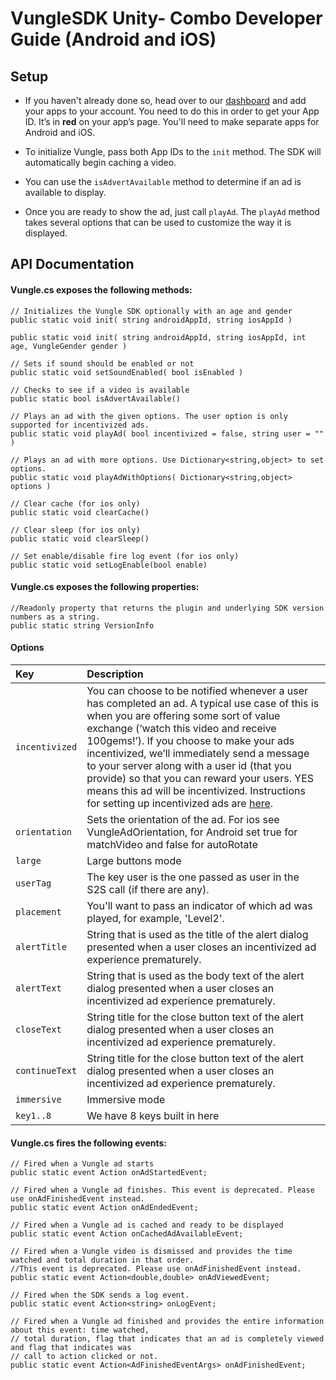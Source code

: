 # VungleSDK Unity- Combo Developer Guide (Android and iOS)

## Setup

* If you haven't already done so, head over to our [dashboard](https://v.vungle.com/dashboard/login) and add your apps to your account. You need to do this in order to get your App ID. It’s in **red** on your app’s page. You'll need to make separate apps for Android and iOS.

* To initialize Vungle, pass both App IDs to the `init` method. The SDK will automatically begin caching a video. 

* You can use the `isAdvertAvailable` method to determine if an ad is available to display. 

* Once you are ready to show the ad, just call `playAd`. The `playAd` method takes several options that can be used to customize the way it is displayed.

## API Documentation

#### Vungle.cs exposes the following methods:
```
// Initializes the Vungle SDK optionally with an age and gender
public static void init( string androidAppId, string iosAppId )

public static void init( string androidAppId, string iosAppId, int age, VungleGender gender )

// Sets if sound should be enabled or not
public static void setSoundEnabled( bool isEnabled )

// Checks to see if a video is available
public static bool isAdvertAvailable()

// Plays an ad with the given options. The user option is only supported for incentivized ads.
public static void playAd( bool incentivized = false, string user = "" )

// Plays an ad with more options. Use Dictionary<string,object> to set options.
public static void playAdWithOptions( Dictionary<string,object> options )

// Clear cache (for ios only)
public static void clearCache()

// Clear sleep (for ios only)
public static void clearSleep()

// Set enable/disable fire log event (for ios only)
public static void setLogEnable(bool enable)
```
#### Vungle.cs exposes the following properties:
```
//Readonly property that returns the plugin and underlying SDK version numbers as a string.
public static string VersionInfo
```

#### Options
| Key          | Description |
| :----------- |:----------- |
| `incentivized` | You can choose to be notified whenever a user has completed an ad. A typical use case of this is when you are offering some sort of value exchange (‘watch this video and receive 100gems!’). If you choose to make your ads incentivized, we’ll immediately send a message to your server along with a user id (that you provide) so that you can reward your users. YES means this ad will be incentivized. Instructions for setting up incentivized ads are [here](https://github.com/Vungle/vungle-resources/tree/master/English/Incentivized-Ads). |
| `orientation` | Sets the orientation of the ad. For ios see VungleAdOrientation, for Android set true for matchVideo and false for autoRotate |
| `large` | Large buttons mode |
| `userTag` | The key user is the one passed as user in the S2S call (if there are any). |
| `placement` | You'll want to pass an indicator of which ad was played, for example, 'Level2'. |
| `alertTitle` | String that is used as the title of the alert dialog presented when a user closes an incentivized ad experience prematurely. |
| `alertText` | String that is used as the body text of the alert dialog presented when a user closes an incentivized ad experience prematurely. |
| `closeText` | String title for the close button text of the alert dialog presented when a user closes an incentivized ad experience prematurely. |
| `continueText` | String title for the close button text of the alert dialog presented when a user closes an incentivized ad experience prematurely. |
| `immersive` | Immersive mode |
| `key1..8` | We have 8 keys built in here |

#### Vungle.cs fires the following events:
```
// Fired when a Vungle ad starts
public static event Action onAdStartedEvent;

// Fired when a Vungle ad finishes. This event is deprecated. Please use onAdFinishedEvent instead.
public static event Action onAdEndedEvent;

// Fired when a Vungle ad is cached and ready to be displayed
public static event Action onCachedAdAvailableEvent;

// Fired when a Vungle video is dismissed and provides the time watched and total duration in that order.  
//This event is deprecated. Please use onAdFinishedEvent instead.  
public static event Action<double,double> onAdViewedEvent;

// Fired when the SDK sends a log event.
public static event Action<string> onLogEvent;

// Fired when a Vungle ad finished and provides the entire information about this event: time watched,   
// total duration, flag that indicates that an ad is completely viewed and flag that indicates was  
// call to action clicked or not.
public static event Action<AdFinishedEventArgs> onAdFinishedEvent;
```
